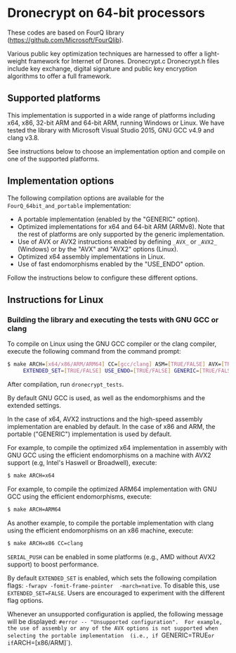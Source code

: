 # Dronecrypt on 64-bit processors

These codes are based on FourQ library (https://github.com/Microsoft/FourQlib).

Various public key optimization techniques are harnessed to offer a light-weight framework for Internet of Drones. Dronecrypt.c Dronecrypt.h files include key exchange, digital signature and public key encryption algorithms to offer a full framework.

## Supported platforms

This implementation is supported in a wide range of platforms including x64, x86, 32-bit ARM and 64-bit ARM,
running Windows or Linux. We have tested the library with Microsoft Visual Studio 2015, GNU GCC v4.9 and 
clang v3.8. 

See instructions below to choose an implementation option and compile on one of the supported platforms. 

## Implementation options

The following compilation options are available for the `FourQ_64bit_and_portable` implementation:

* A portable implementation (enabled by the "GENERIC" option).
* Optimized implementations for x64 and 64-bit ARM (ARMv8). Note that the rest of platforms are only supported
  by the generic implementation. 
* Use of AVX or AVX2 instructions enabled by defining `_AVX_` or `_AVX2_` (Windows) or by the "AVX" and "AVX2" 
  options (Linux).
* Optimized x64 assembly implementations in Linux.
* Use of fast endomorphisms enabled by the "USE_ENDO" option.

Follow the instructions below to configure these different options.

## Instructions for Linux

### Building the library and executing the tests with GNU GCC or clang

To compile on Linux using the GNU GCC compiler or the clang compiler, execute the following command from the 
command prompt:

```sh
$ make ARCH=[x64/x86/ARM/ARM64] CC=[gcc/clang] ASM=[TRUE/FALSE] AVX=[TRUE/FALSE] AVX2=[TRUE/FALSE] 
     EXTENDED_SET=[TRUE/FALSE] USE_ENDO=[TRUE/FALSE] GENERIC=[TRUE/FALSE] SERIAL_PUSH=[TRUE/FALSE] 
```

After compilation, run `dronecrypt_tests`.

By default GNU GCC is used, as well as the endomorphisms and the extended settings.

In the case of x64, AVX2 instructions and the high-speed assembly implementation are enabled by default.
In the case of x86 and ARM, the portable ("GENERIC") implementation is used by default.

For example, to compile the optimized x64 implementation in assembly with GNU GCC using the efficient
endomorphisms on a machine with AVX2 support (e.g, Intel's Haswell or Broadwell), execute:

```sh
$ make ARCH=x64
```

For example, to compile the optimized ARM64 implementation with GNU GCC using the efficient endomorphisms, 
execute:

```sh
$ make ARCH=ARM64
```

As another example, to compile the portable implementation with clang using the efficient endomorphisms 
on an x86 machine, execute:

```sh
$ make ARCH=x86 CC=clang
```

`SERIAL_PUSH` can be enabled in some platforms (e.g., AMD without AVX2 support) to boost performance.

By default `EXTENDED_SET` is enabled, which sets the following compilation flags: `-fwrapv -fomit-frame-pointer 
-march=native`. To disable this, use `EXTENDED_SET=FALSE`.
Users are encouraged to experiment with the different flag options.

Whenever an unsupported configuration is applied, the following message will be displayed: `#error -- "Unsupported configuration". 
For example, the use of assembly or any of the AVX options is not supported when selecting the portable implementation 
(i.e., if `GENERIC=TRUE` or if `ARCH=[x86/ARM]`). 
